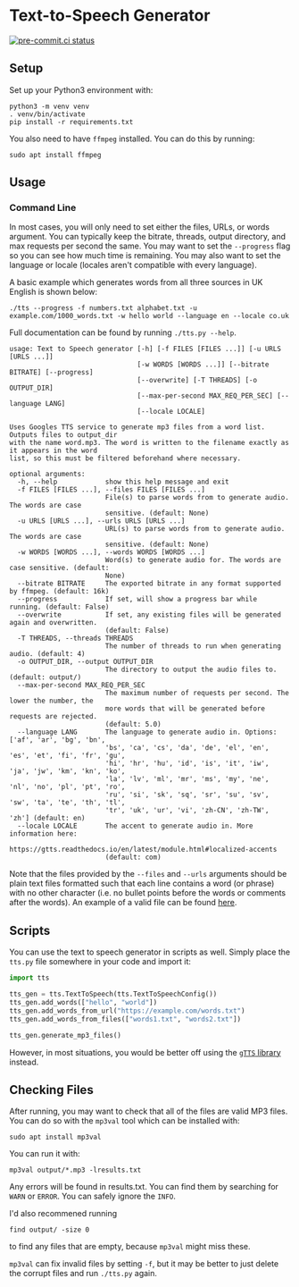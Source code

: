# Text-to-Speech Generator

[![pre-commit.ci status](https://results.pre-commit.ci/badge/github/JolonB/TTS-Generator/main.svg)](https://results.pre-commit.ci/latest/github/JolonB/TTS-Generator/main)

## Setup

Set up your Python3 environment with:

```shell
python3 -m venv venv
. venv/bin/activate
pip install -r requirements.txt
```

You also need to have `ffmpeg` installed.
You can do this by running:

```shell
sudo apt install ffmpeg
```
## Usage

### Command Line

In most cases, you will only need to set either the files, URLs, or words argument.
You can typically keep the bitrate, threads, output directory, and max requests per second the same.
You may want to set the `--progress` flag so you can see how much time is remaining.
You may also want to set the language or locale (locales aren't compatible with every language).

A basic example which generates words from all three sources in UK English is shown below:

```shell
./tts --progress -f numbers.txt alphabet.txt -u example.com/1000_words.txt -w hello world --language en --locale co.uk
```

Full documentation can be found by running `./tts.py --help`.

```
usage: Text to Speech generator [-h] [-f FILES [FILES ...]] [-u URLS [URLS ...]]
                                [-w WORDS [WORDS ...]] [--bitrate BITRATE] [--progress]
                                [--overwrite] [-T THREADS] [-o OUTPUT_DIR]
                                [--max-per-second MAX_REQ_PER_SEC] [--language LANG]
                                [--locale LOCALE]

Uses Googles TTS service to generate mp3 files from a word list. Outputs files to output_dir
with the name word.mp3. The word is written to the filename exactly as it appears in the word
list, so this must be filtered beforehand where necessary.

optional arguments:
  -h, --help            show this help message and exit
  -f FILES [FILES ...], --files FILES [FILES ...]
                        File(s) to parse words from to generate audio. The words are case
                        sensitive. (default: None)
  -u URLS [URLS ...], --urls URLS [URLS ...]
                        URL(s) to parse words from to generate audio. The words are case
                        sensitive. (default: None)
  -w WORDS [WORDS ...], --words WORDS [WORDS ...]
                        Word(s) to generate audio for. The words are case sensitive. (default:
                        None)
  --bitrate BITRATE     The exported bitrate in any format supported by ffmpeg. (default: 16k)
  --progress            If set, will show a progress bar while running. (default: False)
  --overwrite           If set, any existing files will be generated again and overwritten.
                        (default: False)
  -T THREADS, --threads THREADS
                        The number of threads to run when generating audio. (default: 4)
  -o OUTPUT_DIR, --output OUTPUT_DIR
                        The directory to output the audio files to. (default: output/)
  --max-per-second MAX_REQ_PER_SEC
                        The maximum number of requests per second. The lower the number, the
                        more words that will be generated before requests are rejected.
                        (default: 5.0)
  --language LANG       The language to generate audio in. Options: ['af', 'ar', 'bg', 'bn',
                        'bs', 'ca', 'cs', 'da', 'de', 'el', 'en', 'es', 'et', 'fi', 'fr', 'gu',
                        'hi', 'hr', 'hu', 'id', 'is', 'it', 'iw', 'ja', 'jw', 'km', 'kn', 'ko',
                        'la', 'lv', 'ml', 'mr', 'ms', 'my', 'ne', 'nl', 'no', 'pl', 'pt', 'ro',
                        'ru', 'si', 'sk', 'sq', 'sr', 'su', 'sv', 'sw', 'ta', 'te', 'th', 'tl',
                        'tr', 'uk', 'ur', 'vi', 'zh-CN', 'zh-TW', 'zh'] (default: en)
  --locale LOCALE       The accent to generate audio in. More information here:
                        https://gtts.readthedocs.io/en/latest/module.html#localized-accents
                        (default: com)
```

Note that the files provided by the `--files` and `--urls` arguments should be plain text files formatted such that each line contains a word (or phrase) with no other character (i.e. no bullet points before the words or comments after the words).
An example of a valid file can be found [here](https://raw.githubusercontent.com/dolph/dictionary/master/popular.txt).

## Scripts

You can use the text to speech generator in scripts as well.
Simply place the `tts.py` file somewhere in your code and import it:

```python
import tts

tts_gen = tts.TextToSpeech(tts.TextToSpeechConfig())
tts_gen.add_words(["hello", "world"])
tts_gen.add_words_from_url("https://example.com/words.txt")
tts_gen.add_words_from_files(["words1.txt", "words2.txt"])

tts_gen.generate_mp3_files()
```

However, in most situations, you would be better off using the [`gTTS` library](https://pypi.org/project/gTTS/) instead.

## Checking Files

After running, you may want to check that all of the files are valid MP3 files.
You can do so with the `mp3val` tool which can be installed with:

```shell
sudo apt install mp3val
```

You can run it with:

```shell
mp3val output/*.mp3 -lresults.txt
```

Any errors will be found in results.txt.
You can find them by searching for `WARN` or `ERROR`.
You can safely ignore the `INFO`.

I'd also recommened running

```shell
find output/ -size 0
```

to find any files that are empty, because `mp3val` might miss these.

`mp3val` can fix invalid files by setting `-f`, but it may be better to just delete the corrupt files and run `./tts.py` again.
